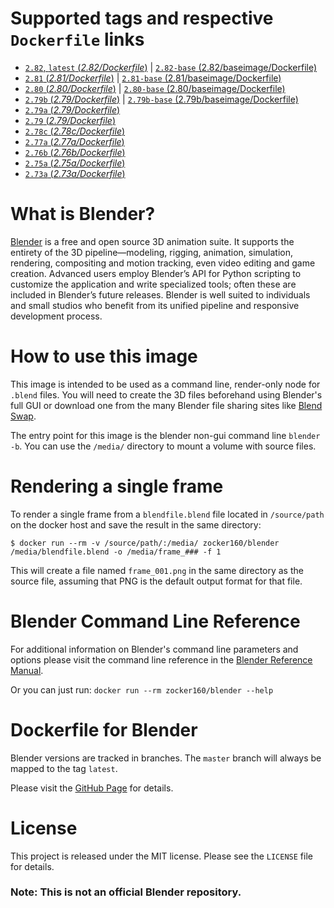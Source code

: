 # Supported tags and respective `Dockerfile` links

* [`2.82`, `latest` (*2.82/Dockerfile*)](https://github.com/zocker-160/blender-docker/blob/master/Dockerfile) | [`2.82-base` (2.82/baseimage/Dockerfile)](https://github.com/zocker-160/blender-docker/blob/2.81-base/Dockerfile) 
* [`2.81` (*2.81/Dockerfile*)](https://github.com/zocker-160/blender-docker/blob/master/Dockerfile) | [`2.81-base` (2.81/baseimage/Dockerfile)](https://github.com/zocker-160/blender-docker/blob/2.81-base/Dockerfile) 
* [`2.80` (*2.80/Dockerfile*)](https://github.com/zocker-160/blender-docker/blob/2.80/Dockerfile) | [`2.80-base` (2.80/baseimage/Dockerfile)](https://github.com/zocker-160/blender-docker/blob/2.80-base/Dockerfile) 
* [`2.79b` (*2.79/Dockerfile*)](https://github.com/zocker-160/blender-docker/blob/2.79b/Dockerfile) | [`2.79b-base` (2.79b/baseimage/Dockerfile)](https://github.com/zocker-160/blender-docker/blob/2.79b-base/Dockerfile) 
* [`2.79a` (*2.79/Dockerfile*)](https://github.com/zocker-160/blender-docker/blob/2.79a/Dockerfile)
* [`2.79` (*2.79/Dockerfile*)](https://github.com/zocker-160/blender-docker/blob/2.79/Dockerfile)
* [`2.78c` (*2.78c/Dockerfile*)](https://github.com/zocker-160/blender-docker/blob/2.78c/Dockerfile)
* [`2.77a` (*2.77a/Dockerfile*)](https://github.com/zocker-160/blender-docker/blob/2.77a/Dockerfile)
* [`2.76b` (*2.76b/Dockerfile*)](https://github.com/zocker-160/blender-docker/blob/2.76b/Dockerfile)
* [`2.75a` (*2.75a/Dockerfile*)](https://github.com/zocker-160/blender-docker/blob/2.75a/Dockerfile)
* [`2.73a` (*2.73a/Dockerfile*)](https://github.com/zocker-160/blender-docker/blob/2.73a/Dockerfile)

# What is Blender?

[Blender](https://www.blender.org) is a free and open source 3D animation suite. It supports the entirety of the 3D pipeline—modeling, rigging, animation, simulation, rendering, compositing and motion tracking, even video editing and game creation. Advanced users employ Blender’s API for Python scripting to customize the application and write specialized tools; often these are included in Blender’s future releases. Blender is well suited to individuals and small studios who benefit from its unified pipeline and responsive development process.

# How to use this image

This image is intended to be used as a command line, render-only node for `.blend` files. You will need to create the 3D files beforehand using Blender's full GUI or download one from the many Blender file sharing sites like [Blend Swap](http://www.blendswap.com).

The entry point for this image is the blender non-gui command line `blender -b`. You can use the `/media/` directory to mount a volume with source files.

# Rendering a single frame

To render a single frame from a `blendfile.blend` file located in `/source/path` on the docker host and save the result in the same directory:

```console
$ docker run --rm -v /source/path/:/media/ zocker160/blender /media/blendfile.blend -o /media/frame_### -f 1
```

This will create a file named `frame_001.png` in the same directory as the source file, assuming that PNG is the default output format for that file.

# Blender Command Line Reference

For additional information on Blender's command line parameters and options please visit the command line reference in the [Blender Reference Manual](https://www.blender.org/manual/render/workflows/command_line.html).

Or you can just run:
`docker run --rm zocker160/blender --help`

# Dockerfile for Blender

Blender versions are tracked in branches. The `master` branch will always be mapped to the tag `latest`.

Please visit the [GitHub Page](https://github.com/zocker-160/blender-docker) for details.

# License

This project is released under the MIT license. Please see the `LICENSE` file for details.

### Note: This is not an official Blender repository.
